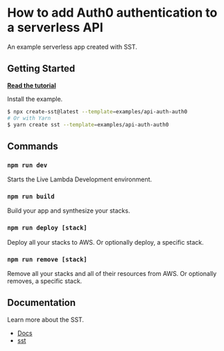 # How to add Auth0 authentication to a serverless API

An example serverless app created with SST.

## Getting Started

[**Read the tutorial**](https://sst.dev/examples/how-to-add-auth0-authentication-to-a-serverless-api.html)

Install the example.

```bash
$ npx create-sst@latest --template=examples/api-auth-auth0
# Or with Yarn
$ yarn create sst --template=examples/api-auth-auth0
```

## Commands

### `npm run dev`

Starts the Live Lambda Development environment.

### `npm run build`

Build your app and synthesize your stacks.

### `npm run deploy [stack]`

Deploy all your stacks to AWS. Or optionally deploy, a specific stack.

### `npm run remove [stack]`

Remove all your stacks and all of their resources from AWS. Or optionally removes, a specific stack.

## Documentation

Learn more about the SST.

- [Docs](https://docs.sst.dev/)
- [sst](https://docs.sst.dev/packages/sst)
